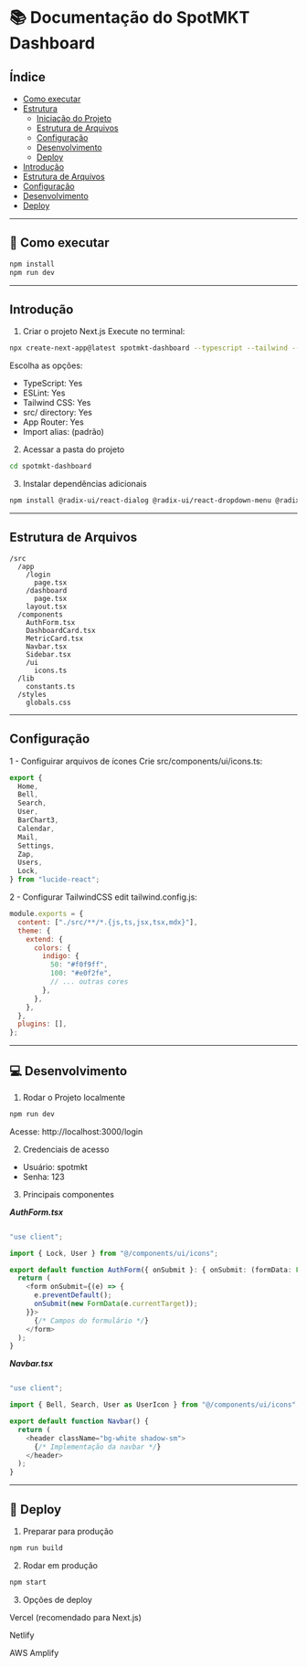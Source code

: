 # 📚 Documentação do SpotMKT Dashboard

## Índice

- [Como executar](#como-executar)
- [Estrutura](#estrutura)
  - [Iniciação do Projeto](#introducao)
  - [Estrutura de Arquivos](#estrutura-de-arquivos)
  - [Configuração](#configuracao)
  - [Desenvolvimento](#desenvolvimento)
  - [Deploy](#deploy)
- [Introdução](#introducao)
- [Estrutura de Arquivos](#estrutura-de-arquivos)
- [Configuração](#configuracao)
- [Desenvolvimento](#desenvolvimento)
- [Deploy](#deploy)

<hr>

## 🚀 Como executar

```bash
npm install
npm run dev
```

<hr>

## Introdução

1. Criar o projeto Next.js
   Execute no terminal:

```bash
npx create-next-app@latest spotmkt-dashboard --typescript --tailwind --eslint
```

Escolha as opções:

- TypeScript: Yes
- ESLint: Yes
- Tailwind CSS: Yes
- src/ directory: Yes
- App Router: Yes
- Import alias: (padrão)

2. Acessar a pasta do projeto

```bash
cd spotmkt-dashboard
```

3. Instalar dependências adicionais

```bash
npm install @radix-ui/react-dialog @radix-ui/react-dropdown-menu @radix-ui/react-slot lucide-react
```

<hr>

## Estrutura de Arquivos

```
/src
  /app
    /login
      page.tsx
    /dashboard
      page.tsx
    layout.tsx
  /components
    AuthForm.tsx
    DashboardCard.tsx
    MetricCard.tsx
    Navbar.tsx
    Sidebar.tsx
    /ui
      icons.ts
  /lib
    constants.ts
  /styles
    globals.css
```

<hr>

## Configuração <a id="configuracao"></a>

1 - Configuirar arquivos de ícones
Crie src/components/ui/icons.ts:

```typescript
export {
  Home,
  Bell,
  Search,
  User,
  BarChart3,
  Calendar,
  Mail,
  Settings,
  Zap,
  Users,
  Lock,
} from "lucide-react";
```

2 - Configurar TailwindCSS
edit tailwind.config.js:

```javascript
module.exports = {
  content: ["./src/**/*.{js,ts,jsx,tsx,mdx}"],
  theme: {
    extend: {
      colors: {
        indigo: {
          50: "#f0f9ff",
          100: "#e0f2fe",
          // ... outras cores
        },
      },
    },
  },
  plugins: [],
};
```

<hr>

## 💻 Desenvolvimento <a id="desenvolvimento"></a>

1. Rodar o Projeto localmente

```bash
npm run dev
```

Acesse: http://localhost:3000/login

2. Credenciais de acesso

- Usuário: spotmkt
- Senha: 123

3. Principais componentes

**_AuthForm.tsx_**

```typescript

"use client";

import { Lock, User } from "@/components/ui/icons";

export default function AuthForm({ onSubmit }: { onSubmit: (formData: FormData) => void }) {
  return (
    <form onSubmit={(e) => {
      e.preventDefault();
      onSubmit(new FormData(e.currentTarget));
    }}>
      {/* Campos do formulário */}
    </form>
  );
}
```

**_Navbar.tsx_**

```typescript

"use client";

import { Bell, Search, User as UserIcon } from "@/components/ui/icons";

export default function Navbar() {
  return (
    <header className="bg-white shadow-sm">
      {/* Implementação da navbar */}
    </header>
  );
}
```

<hr>

## 🚀 Deploy <a id="deploy"></a>

1. Preparar para produção

```bash
npm run build
```

2. Rodar em produção

```bash
npm start
```

3. Opções de deploy

Vercel (recomendado para Next.js)

Netlify

AWS Amplify

```

```
